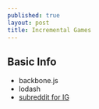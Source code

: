 ```yaml
---
published: true
layout: post
title: Incremental Games
---
```


## Basic Info
- backbone.js
- lodash
- [subreddit for IG](https://www.reddit.com/r/incremental_games)
